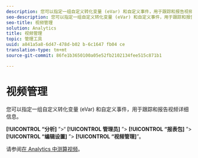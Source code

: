 ```yaml
---
description: 您可以指定一组自定义转化变量 (eVar) 和自定义事件，用于跟踪和报告视频详细信息。
seo-description: 您可以指定一组自定义转化变量 (eVar) 和自定义事件，用于跟踪和报告视频详细信息。
seo-title: 视频管理
solution: Analytics
title: 视频管理
topic: 管理工具
uuid: a841a5a8-6d47-478d-b02 b-6c1647 fb04 ce
translation-type: tm+mt
source-git-commit: 86fe1b3650100a05e52fb2102134fee515c871b1

---
```



# 视频管理

您可以指定一组自定义转化变量 (eVar) 和自定义事件，用于跟踪和报告视频详细信息。

**[!UICONTROL “分析]** ”&gt;“ **[!UICONTROL 管理员]** ”&gt; **[!UICONTROL “报表包]** ”&gt; **[!UICONTROL “编辑设置]** ”&gt; **[!UICONTROL “视频管理]**”。

请参阅[在 Analytics 中测算视频](https://marketing.adobe.com/resources/help/en_US/sc/appmeasurement/video/index.html)。
